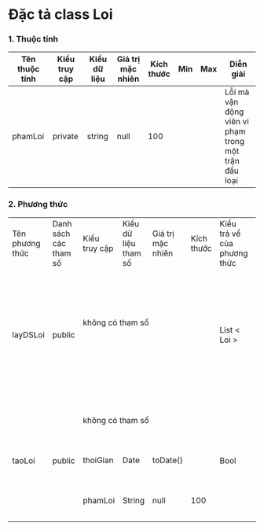 # Đặc tả class Loi

### 1. Thuộc tính
| Tên thuộc tính | Kiểu truy cập | Kiểu dữ liệu | Giá trị mặc nhiên | Kích thước| Min | Max | Diễn giải |
|---|---|---|---|---|---|---|---|
| phamLoi | private | string | null | 100 |  |  |  Lỗi mà vận động viên vi phạm trong một trận đấu loại |


### 2. Phương thức

<table>
    <tr>
        <td>Tên phương thức</td>
        <td>Danh sách các tham số</td>
        <td>Kiểu truy cập</td>
        <td>Kiểu dữ liệu tham số</td>
        <td>Giá trị mặc nhiên</td>
        <td>Kích thước</td>
        <td>Kiểu trả về của phương thức</td>
        <td>Diễn giải</td>
    </tr>
    <!-- -----------------------------taoDoi------------------- -->
    <tr>
      <td rowspan="2">layDSLoi</td>
      <td rowspan="2">public</td>
      <td colspan="4">không có tham số</td>
      <td rowspan="2">List < Loi ></td>
      <td rowspan="2">Lấy danh sách lỗi của vận động viên trong một trận đấu loại</td>
    </tr>
    <td colspan="4"></td>
    <tr>
      <td rowspan="3">taoLoi</td>
      <td rowspan="3">public</td>
      <td colspan="4">không có tham số</td>
      <td rowspan="3">Bool</td>
      <td rowspan="3">Tạo lỗi vi phạm của vận động viên trong một trận đấu loại</td>
    </tr>
     <tr>
      <td>thoiGian</td>
      <td>Date</td>
      <td>toDate()</td>
      <td></td>
    </tr>
    <tr>
      <td>phamLoi</td>
      <td>String</td>
      <td>null</td>
      <td>100</td>
    </tr>
</table>
  